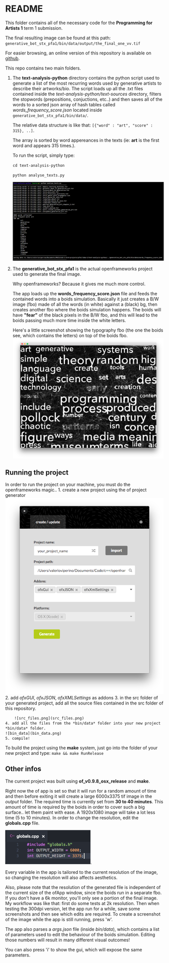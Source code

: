 # README

This folder contains all of the necessary code for the **Programming for Artists 1** term 1 submission.

The final resulting image can be found at this path: `generative_bot_stx_pfa1/bin/data/output/the_final_one_vv.tif`

For easier browsing, an online version of this repository is available on [github](https://github.com/VVZen/MACA/tree/master/end-1-term-projects/pfa1/idea-1).

This repo contains two main folders.

1. The **text-analysis-python** directory contains the python script used to generate a list of the most recurring words used by generative artists to describe their artworks/bio.
The script loads up all the .txt files contained inside the *text-analysis-python/text-sources* directory, filters the stopwords (prepositions, conjuctions, etc..) and then saves all of the words to a sorted json array of hash tables called *words_frequency_score.json* located inside `generative_bot_stx_pfa1/bin/data/`.

	The relative data structure is like that: `[{"word" : "art", "score" : 315}, ..]`.
	
	The array is sorted by word appereances in the texts (ie: **art** is the first word and appears 315 times.).

    To run the script, simply type:
    
    ```cd text-analysis-python```

    ```python analyse_texts.py``` 

    ![python-script](python_script.png)

2. The **generative_bot_stx_pfa1** is the actual openframeworks project used to generate the final image.
 
	Why openframeworks? Because it gives me much more control. 

	The app loads up the **words_frequency_score.json** file and feeds the contained words into a boids simulation. 
Basically it just creates a B/W image (fbo) made of all the words (in white) against a (black) bg, then creates another fbo where the boids simulation happens. The boids will have **"fear"** of the black pixels in the B/W fbo, and this will lead to the boids passing much more time inside the white letters. 

    Here's a little screenshot showing the typography fbo (the one the boids see, which contains the letters) on top of the boids fbo.
![typography_fbo](typography_fbo.png)

Running the project
---------

In order to run the project on your machine, you must do the openframeworks magic.. 
    1. create a new project using the of project generator
    ![generate_project](generate_project.png)
    2. add *ofxGUI*, *ofxJSON*, *ofxXMLSettings* as addons
    3. in the src folder of your generated project, add all the source files contained in the src folder of this repository. 
    
    	![src_files.png](src_files.png)
    4. add all the files from the *bin/data* folder into your new project *bin/data* folder.
    ![bin_data](bin_data.png)
    5. compile!
To build the project using the **make** system, just go into the folder of your new project and type:
    ```make && make RunRelease```

## Other infos
The current project was built using **of_v0.9.8_osx_release** and **make**.

Right now the of app is set so that it will run for a random amount of time and then before exiting it will create a large 6000x3375 tif image in the *output* folder. The required time is currently set from **30 to 40 minutes**.
This amount of time is required by the boids in order to cover such a big surface.. let them paint with ease.
A 1920x1080 image will take a lot less time (5 to 10 minutes).
In order to change the resolution, edit the **globals.cpp** file.

![globals.cpp](globals.png).

Every variable in the app is tailored to the current resolution of the image, so changing the resolution will also affects aesthetics.

Also, please note that the resolution of the generated file is independent of the current size of the ofApp window, since the boids run in a separate fbo. If you don't have a 6k monitor, you'll only see a portion of the final image. My workflow was like that: first do some tests at 2k resolution. Then when testing the 300dpi version, let the app run for a while, save some screenshots and then see which edits are required.
To create a screenshot of the image while the app is still running, press 'w'. 

The app also parses a *args.json* file (inside *bin/data*), which contains a list of parameters used to edit the behaviour of the boids simulation. Editing those numbers will result in many different visual outcomes!

You can also press 'i' to show the gui, which will expose the same parameters.
